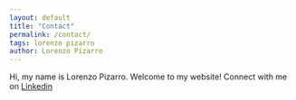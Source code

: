 ```yaml
---
layout: default
title: "Contact"
permalink: /contact/
tags: lorenzo pizarro
author: Lorenzo Pizarro
---
```

Hi, my name is Lorenzo Pizarro. Welcome to my website! 
Connect with me on <a href="https://www.linkedin.com/in/lorenzopizarro">Linkedin</a>
        
            
